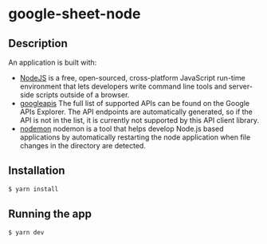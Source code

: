 # google-sheet-node

## Description

An application is built with:

- [NodeJS](https://nodejs.dev/) is a free, open-sourced, cross-platform JavaScript run-time environment that lets developers write command line tools and server-side scripts outside of a browser.
- [googleapis](https://www.npmjs.com/package/googleapis) The full list of supported APIs can be found on the Google APIs Explorer. The API endpoints are automatically generated, so if the API is not in the list, it is currently not supported by this API client library.
- [nodemon](https://www.npmjs.com/package/nodemon) nodemon is a tool that helps develop Node.js based applications by automatically restarting the node application when file changes in the directory are detected.

## Installation

```bash
$ yarn install
```

## Running the app

```bash
$ yarn dev
```